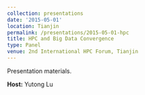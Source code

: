 ```yaml
---
collection: presentations
date: '2015-05-01'
location: Tianjin
permalink: /presentations/2015-05-01-hpc
title: HPC and Big Data Convergence
type: Panel
venue: 2nd International HPC Forum, Tianjin
---
```


Presentation materials.


**Host:** Yutong Lu